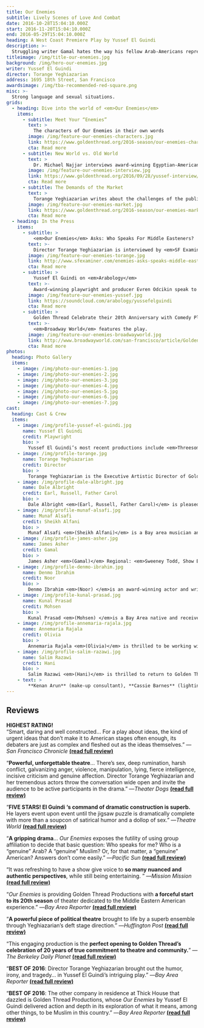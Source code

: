 ```yaml
---
title: Our Enemies
subtitle: Lively Scenes of Love And Combat
date: 2016-10-28T15:04:10.000Z
start: 2016-11-20T15:04:10.000Z
end: 2016-05-29T15:04:10.000Z
heading: A West Coast Premiere Play by Yussef El Guindi
description: >-
  Struggling writer Gamal hates the way his fellow Arab-Americans represent their culture on American media. It’s easy enough to take out his frustration on literature superstar Mohsen and local mosque leader, Sheikh Alfani. But when his own girlfriend and novelist Noor gets an offer from a major publisher backed with a national media campaign, how will Gamal manage his frustration?<br /><br />Award-winning Egyptian-American playwright Yussef El Guindi holds the honor of being the most produced writer at Golden Thread. El Guindi has won the Steinberg/American Theater Critics Association’s New Play Award in 2012, and was the recipient of the 2010 Middle East America Distinguished Playwright Award. His previous premieres with the company include <em>Language Rooms</em>, <em>Jihad Jones and the Kalashnikov Babes</em>, <em>Back of the Throat</em>, <em>Scenic Routes</em>, and many shorts in ReOrient Festivals. Golden Thread performed El Guindi’s <em>Karima’s City</em> at the Cairo International Festival for Experimental Theatre in 2004.
titleimage: /img/title-our-enemies.jpg
background: /img/hero-our-enemies.jpg
writer: Yussef El Guindi
director: Torange Yeghiazarian
address: 1695 18th Street, San Francisco
awardsimage: /img/tba-recommended-red-square.png
misc: >-
  Strong language and sexual situations.
grids:
  - heading: Dive into the world of <em>Our Enemies</em>
    items:
      - subtitle: Meet Your “Enemies”
        text: >
          The characters of Our Enemies in their own words
        image: /img/feature-our-enemies-characters.jpg
        link: https://www.goldenthread.org/2016-season/our-enemies-characters/
        cta: Read more
      - subtitle: New World vs. Old World
        text: >
          Dr. Michael Najjar interviews award-winning Egyptian-American playwright Yussef El Guindi.
        image: /img/feature-our-enemies-interview.jpg
        link: https://www.goldenthread.org/2016/09/28/yussef-interview/
        cta: Read more
      - subtitle: The Demands of the Market
        text: >
          Torange Yeghiazarian writes about the challenges of the publishing industry for writers of color.
        image: /img/feature-our-enemies-market.jpg
        link: https://www.goldenthread.org/2016-season/our-enemies-market/
        cta: Read more
  - heading: In the Press
    items:
      - subtitle: >
          <em>Our Enemies</em> Asks: Who Speaks For Middle Easteners?
        text: >-
          Director Torange Yeghiazarian is interviewed by <em>SF Examiner</em>&#8216;s Jean Schiffman.
        image: /img/feature-our-enemies-torange.jpg
        link: http://www.sfexaminer.com/enemies-asks-speaks-middle-easterners/
        cta: Read more
      - subtitle: >
          Yussef El Guindi on <em>Arabology</em>
        text: >-
          Award-winning playwright and producer Evren Odcikin speak to Dr. Ramzi Salti about the play.
        image: /img/feature-our-enemies-yussef.jpg
        link: https://soundcloud.com/arabology/yussefelguindi
        cta: Read more
      - subtitle: >
          Golden Thread Celebrate their 20th Anniversary with Comedy Play, <em>Our Enemies</em>
        text: >-
          <em>Broadway World</em> features the play.
        image: /img/feature-our-enemies-broadwayworld.jpg
        link: http://www.broadwayworld.com/san-francisco/article/Golden-Thread-Celebrate-their-20th-Anniversary-with-Comedy-Play-OUR-ENEMIES-20160907
        cta: Read more
photos:
  heading: Photo Gallery
  items:
    - image: /img/photo-our-enemies-1.jpg
    - image: /img/photo-our-enemies-2.jpg
    - image: /img/photo-our-enemies-3.jpg
    - image: /img/photo-our-enemies-4.jpg
    - image: /img/photo-our-enemies-5.jpg
    - image: /img/photo-our-enemies-6.jpg
    - image: /img/photo-our-enemies-7.jpg
cast:
  heading: Cast & Crew
  items:
    - image: /img/profile-yussef-el-guindi.jpg
      name: Yussef El Guindi
      credit: Playwright
      bio: >
        Yussef El Guindi’s most recent productions include <em>Threesome </em>at Portland Center Stage, ACT Seattle, 59E59 in NYC, <em>Pilgrims Musa and Sheri in the New World </em>(winner of the 2012 Steinberg/ American Theater Critics Association’s New Play Award and the 2011 Gregory Award) also at ACT Seattle, and at Center Repertory Company (Walnut Creek, CA); and <em>Language Rooms </em>(Edgerton Foundation New American Play Award), co-produced by Golden Thread Productions and the Asian American Theater Company in San Francisco; at the Wilma Theater in Philadelphia (premiere), and at the Los Angeles Theater Center. Other productions: <em>Our Enemies: Lively Scenes of Love and Combat </em>was produced by Silk Road Theater Project and won the M. Elizabeth Osborn award. His play <em>Back of the Throat </em>(winner of LA Weekly’s Excellence in Playwriting Award for 2006), among others, have been published by Dramatist Play Service. Yussef is the recipient of the 2010 Middle East America Distinguished Playwright Award.
    - image: /img/profile-torange.jpg
      name: Torange Yeghiazarian
      credit: Director
      bio: >
        Torange Yeghiazarian is the Executive Artistic Director of Golden Thread Productions, the first American theatre company devoted to the Middle East, where she launched such visionary programs as ReOrient Festival &#038; Forum, Middle East America (in partnership with the Lark and Silkroad Rising), Islam 101 (with Hafiz Karmali), New Threads, and the Fairytale Players. Torange’s plays include ISFAHAN BLUES, 444 DAYS, THE FIFTH STRING: ZIRYAB’S PASSAGE TO CORDOBA, and CALL ME MEHDI. She is currently under commission by Philip Kan Gotanda to adapt his seminal play, THE WASH to an Armenian setting. Awards include the Gerbode-Hewlett Playwright Commission Award (ISFAHAN BLUES) and a commission by the Islamic Cultural Center of Northern California (THE FIFTH STRING). Her short play CALL ME MEHDI is published in the anthology “Salaam. Peace: An Anthology of Middle Eastern-American Drama,” TCG 2009. Torange adapted the poem, I SELL SOULS by Simin Behbehani to the stage, and directed the premieres of SCENIC ROUTES by Yussef El Guindi, THE MYTH OF CREATION by Sadegh Hedayat, TAMAM by Betty Shamieh, STUCK by Amir Al-Azraki and VOICE ROOM by Reza Soroor, amongst others. Her articles on contemporary theatre in Iran have been published in The Drama Review (2012), American Theatre Magazine (2010), and Theatre Bay Area Magazine (2010), and HowlRound. Torange has contributed to the Encyclopedia of Women and Islamic Cultures and Cambridge World Encyclopedia of Stage Actors. Born in Iran and of Armenian heritage, Torange holds a Master’s degree in Theatre Arts from San Francisco State University.
    - image: /img/profile-dale-albright.jpg
      name: Dale Albright
      credit: Earl, Russell, Father Carol
      bio: >
        Dale Albright <em>(Earl, Russell, Father Carol)</em> is pleased to be appearing in his first Golden Thread Productions show! Dale most recently appeared as Mr. Antrobus in <em>The Skin of Our Teeth</em> at the Douglas Morrison Theatre and as Mason in <em>Take Me Out</em> at Dragon Productions (TBA Award, Outstanding Actor). He received a BATCC nomination for his work at New Conservatory as Tennessee Williams in <em>Tennessee in the Summer</em>, where he was also in the world premiere of <em>American Dream</em>. He has acted with Berkeley Rep (u/s Vanya in <em>Vanya and Sonia and Masha and Spike</em>), Pear, Dragon, DMT, City Lights, theatre Q, and more. Directing credits include <em>Wonder of the World</em> and <em>Book of Days</em> at DMT, <em>The Pain and the Itch</em> at Custom Made (TBA Award Nomination for Outstanding Direction), and various shows for Dragon Productions and theatre Q, among others. Dale works as the Program Director at Theatre Bay Area.
    - image: /img/profile-munaf-alsafi.jpg
      name: Munaf Alsafi
      credit: Sheikh Alfani
      bio: >
        Munaf Alsafi <em>(Sheikh Alfani)</em> is a Bay area musician and actor. Born in Iraq, but raised in Alabama and Mississippi, he grew up on classical Middle Eastern music, Rock, Southern delta blues as artistic influences. New to acting and theatre, Munaf has performed as an actor for a variety of local groups, as well as local and national theatre festivals.
    - image: /img/profile-james-asher.jpg
      name: James Asher
      credit: Gamal
      bio: >
        James Asher <em>(Gamal)</em> Regional: <em>Sweeney Todd, Show Boat</em> (San Francisco Opera); <em>The Laramie Project</em> (Berkeley Rep/La Jolla Playhouse); <em>Three Trials of Oscar Wilde</em> (national tour); <em>Picasso at the Lapin Agile</em> (national tour); <em>The Foreigner</em> (San Jose Rep); <em>Tape</em> (Magic Theatre); <em>Language Rooms, Back of the Throat</em> (Golden Thread/LATC); <em>The Merry Wives Of Windsor</em> (Santa Cruz Shakespeare Festival); <em>Love&#8217;s Labour Lost</em> (Idaho Shakespeare Festival). NYC/Off Broadway: <em>The Laramie Project</em> (Union Square Theater); <em>Destination America</em> (Second Stage Studio); <em>Sajjil (Record) </em>(Nibras Theater Co). Film: <em>Paradise Club, Us, The Singularity is Near.</em> TV: <em>Parenthood</em> (NBC), <em>Spicy City</em> (HBO), <em>Chance</em> (Hulu).
    - image: /img/profile-denmo-ibrahim.jpg
      name: Denmo Ibrahim
      credit: Noor
      bio: >
        Denmo Ibrahim <em>(Noor) </em>is an award-winning actor and writer living in the Bay Area. Recent credits include assistant directing <em>Othello</em> (Cal Shakes), Claudio in <em>Much Ado About</em> <em>Nothing</em> (Cal Shakes), and Ahlem and Tyra in <em>I Call My Brothers</em> (Crowded Fire). Her first solo show <em>BABA</em> won Best Original Script (SFBATCC), and was nominated for Best Performance of a Solo Show (SFBATCC and TBA Awards). She has collaborated with multi-instrumentalist Carla Kihlstedt and OBIE-winning director Rinde Eckert in <em>Necessary Monsters</em> (YBCA). All-time favorite moments include understudying all female roles in Bill Irwin’s <em>Scapin</em> (A.C.T.), Intisar in George Packard’s <em>Betrayed</em> (Aurora Theatre), Katy in Thomas Bradshaw’s <em>The Bereaved</em> (Crowded Fire). She holds an MFA in Lecoq-Based Actor Created Physical Theatre from Naropa University and a BFA in Acting from Boston University. She is a founding artistic director of mugwumpin. Next up: Nana in the world premiere of <em>A Thousand Splendid Suns</em> at A.C.T. <a href="http://www.adenmoproject.com" target="_blank">adenmoproject.com</a>
    - image: /img/profile-kunal-prasad.jpg
      name: Kunal Prasad
      credit: Mohsen
      bio: >
        Kunal Prasad <em>(Mohsen) </em>is a Bay Area native and received an MFA in Acting from The American Repertory Theater at Harvard University. He is a long form improviser and trail runner. He has performed at Berkeley Repertory Theater, City Lights Theater Company, Magic Theatre, New Conservatory Theatre Center, and Un-Scripted Theater Company. Recently he played Kamal in <em>An Evening With Activists</em> by Yussef El Guindi, and The Poet in <em>A Dreamplay</em> by August Strindberg at The Cutting Ball Theater. Other favorite theater credits include: <em>HIStory</em> at |the claque|, <em>homeward</em> at Red Fern Theatre Company, <em>Julius Caesar</em> at Centre Dramatique National d&#8217;Orléans, <em>Room</em> and <em>Celebration</em> at The American Repertory Theater.
    - image: /img/profile-annemaria-rajala.jpg
      name: Annemaria Rajala
      credit: Olivia
      bio: >
        Annemaria Rajala <em>(Olivia)</em> is thrilled to be working with Golden Thread. Previous Bay Area credits include Mrs. Andersen in <em>A Little Night Music </em>at A.C.T, Mama Sid in <em>The Fourth Messenger </em>at Ashby Stage, and Hedwig #5 in the very first Boxcar production of <em>Hedwig and the Angry Inch</em>. Annemaria was born and raised in Finland. She holds a BFA from New World School of the Arts in Musical Theatre Performance. She was a core company member of the New Theater in Miami, FL where she played over a dozen leading roles, including Joan of Arc in <em>Saint Joan</em>, Portia in <em>The Merchant of Venice</em>, Hermione in <em>The Winter’s Tale,</em> and Meta in <em>Times Like These</em> (Carbonell Nomination: Best Actress). She performed with many other Florida companies as well, including Actors’ Playhouse, Women’s Theatre Project, Miami Light Project, and Mosaic Theatre. Annemaria is a member of AEA, and mama to baby Cole.
    - image: /img/profile-salim-razawi.jpg
      name: Salim Razawi
      credit: Hani
      bio: >
        Salim Razawi <em>(Hani)</em> is thrilled to return to Golden Thread where he was last seen as part of the ReOrient readings. He most recently performed in <em>Book of Liz</em> at Altarena Playhouse and toured the Bay Area in the world premiere of <em>Rickshaw Girl</em> with Bay Area Children&#8217;s Theatre. In addition to these, Salim has performed with TheatreWorks, Broadway By the Bay, Pacific Coast Repertory Theatre, Berkeley Playhouse, Tri-Valley REP, Tabard Theatre, Livermore Shakespeare Festival, and SF Shakespeare Festival. When not on stage, Salim is a director, teaching artist, and stage manager for multiple theatre companies throughout the Bay Area. He would like to thank his Rickshaw family for their constant love and support. He can also be seen on a featured TEDx Talk. More at <a href="http://salimrazawi.weebly.com">salimrazawi.weebly.com</a>.
    - text: >
        **Kenan Arun** (make-up consultant), **Cassie Barnes** (lighting designer), **Michael Truman Cavanaugh** (stage manager), **Naseem Etemad** (assistant stage manager), **Beckett Finn** (technical director), **Courtney Flores** (costume designer), **Devon LaBelle** (props designer), **Kevin August Landesman** (projection designer), **Carla Pantoja** (fight choreographer), **George Psarras** (sound designer), **Benjamin Shiu** (production assistant), **Mikiko Uesugi** (set designer)
---
```


## Reviews

<strong>HIGHEST RATING!</strong><br />
&#8220;Smart, daring and well constructed&#8230; For a play about ideas, the kind of urgent ideas that don’t make it to American stages often enough, its debaters are just as complex and fleshed out as the ideas themselves.&#8221; —<em>San Francisco Chronicle</em> <a href="http://www.sfgate.com/performance/article/Enemies-you-want-to-get-close-to-10429039.php#photo-11670558" target="_blank"><strong>(read full review)</strong></a></p>
<p>&#8220;<strong>Powerful, unforgettable theatre</strong>&#8230; There’s sex, deep rumination, harsh conflict, galvanizing anger, violence, manipulation, lying, fierce intelligence, incisive criticism and genuine affection. Director Torange Yeghiazarian and her tremendous actors throw the conversation wide open and invite the audience to be active participants in the drama.&#8221; —<em>Theater Dogs</em> <a href="http://www.theaterdogs.net/2016/11/07/making-friends-with-golden-threads-enemies/" target="_blank"><strong>(read full review)</strong></a></p>
<p>&#8220;<strong>FIVE STARS! El Guindi ‘s command of dramatic construction is superb.</strong> He layers event upon event until the jigsaw puzzle is dramatically complete with more than a soupcon of satirical humor and a dollop of sex.&#8221; —<em>Theatre World</em> <a href="http://forallevents.info/reviews/a-dynamic-our-enemies-lively-scene-of-love-and-combat-lives-up-to-its-title-at-the-thick-house/" target="_blank"><strong>(read full review)</strong></a></p>
<p>&#8220;<strong>A gripping drama</strong>&#8230; <em>Our Enemies</em> exposes the futility of using group affiliation to decide that basic question: Who speaks for me? Who is a “genuine” Arab? A “genuine” Muslim? Or, for that matter, a “genuine” American? Answers don’t come easily.&#8221; —<em>Pacific Sun</em> <a href="http://pacificsun.com/theater-identity-question/" target="_blank"><strong>(read full review)</strong></a> </p>
<p>&#8220;It was refreshing to have a show give voice to <strong>so many nuanced and authentic perspectives</strong>, while still being entertaining. &#8221; —<em>Mission Mission</em> <a href="http://www.missionmission.org/2016/11/10/drama-talk-drinks-our-enemies-lively-scenes-of-love-and-combat-it-was-refreshing/" target="_blank"><strong>(read full review)</strong></a> </p>
<p>&#8220;<em>Our Enemies</em> is providing Golden Thread Productions with <strong>a forceful start to its 20th season</strong> of theater dedicated to the Middle Eastern American experience.&#8221; —<em>Bay Area Reporter</em> <a href="http://ebar.com/arts/art_article.php?sec=theatre&#038;article=1301" target="_blank"><strong>(read full review)</strong></a> </p>
<p>&#8220;<strong>A powerful piece of political theatre</strong> brought to life by a superb ensemble through Yeghiazarian’s deft stage direction.&#8221; —<em>Huffington Post</em> <a href="http://www.huffingtonpost.com/entry/theres-got-to-be-a-morning-after_us_58265e89e4b02b1f5257a1ee" target="_blank"><strong>(read full review)</strong></a> </p>
<p>&#8220;This engaging production is the <strong>perfect opening to Golden Thread&#8217;s celebration of 20 years of true commitment to theatre and community.</strong>&#8221; —<em>The Berkeley Daily Planet</em> <a href="http://www.berkeleydailyplanet.com/issue/2016-11-11/article/45123?headline=Theater-Reviews-Our-Enemies-Red-Demon---Ken-Bullock" target="_blank"><strong>(read full review)</strong></a> </p>
<p>&#8220;<strong>BEST OF 2016</strong>: Director Torange Yeghiazarian brought out the humor, irony, and tragedy&#8230; in Yussef El Guindi&#8217;s intriguing play.&#8221; —<em>Bay Area Reporter</em> <a href="http://www.ebar.com/arts/art_article.php?sec=theatre&#038;article=1316" target="_blank"><strong>(read full review)</strong></a> </p>
<p>&#8220;<strong>BEST OF 2016</strong>: The other company in residence at Thick House that dazzled is Golden Thread Productions, whose <em>Our Enemies</em> by Yussef El Guindi delivered action and depth in its exploration of what it means, among other things, to be Muslim in this country.&#8221; —<em>Bay Area Reporter</em> <a href="http://www.ebar.com/arts/art_article.php?sec=theatre&#038;article=1316" target="_blank"><strong>(read full review)</strong></a> </p>